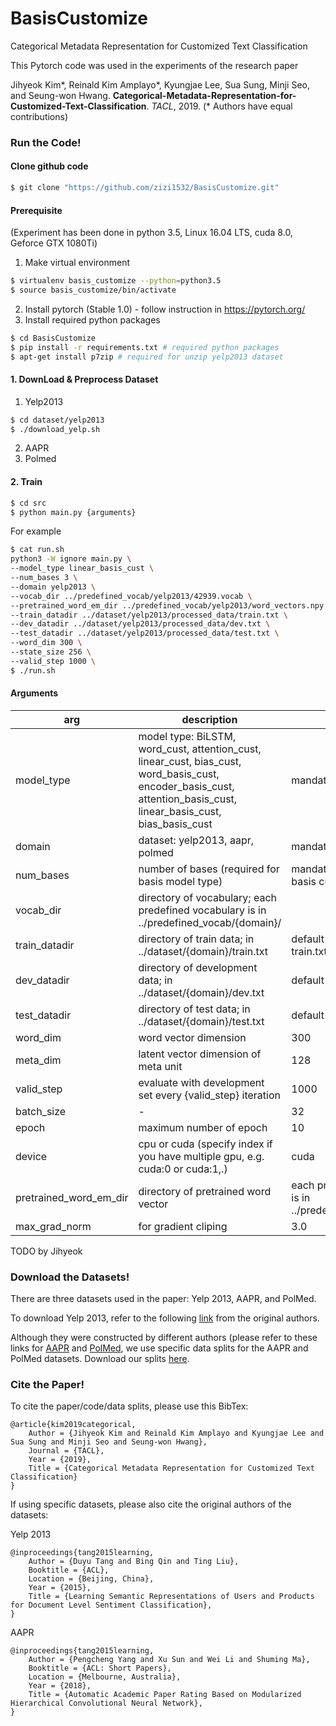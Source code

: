 # BasisCustomize
Categorical Metadata Representation for Customized Text Classification

This Pytorch code was used in the experiments of the research paper

Jihyeok Kim*, Reinald Kim Amplayo*, Kyungjae Lee, Sua Sung, Minji Seo, and Seung-won Hwang. **Categorical-Metadata-Representation-for-Customized-Text-Classification**. _TACL_, 2019.
(* Authors have equal contributions)

### Run the Code!
#### Clone github code
~~~bash
$ git clone "https://github.com/zizi1532/BasisCustomize.git"
~~~
#### Prerequisite
(Experiment has been done in python 3.5, Linux 16.04 LTS, cuda 8.0, Geforce GTX 1080Ti)
1) Make virtual environment
~~~bash
$ virtualenv basis_customize --python=python3.5
$ source basis_customize/bin/activate
~~~
2) Install pytorch (Stable 1.0)  - follow instruction in https://pytorch.org/
3) Install required python packages
~~~bash
$ cd BasisCustomize
$ pip install -r requirements.txt # required python packages
$ apt-get install p7zip # required for unzip yelp2013 dataset
~~~

#### 1. DownLoad & Preprocess Dataset
1) Yelp2013
~~~bash
$ cd dataset/yelp2013
$ ./download_yelp.sh
~~~
2) AAPR
3) Polmed

#### 2. Train
~~~bash
$ cd src
$ python main.py {arguments}
~~~
For example
~~~bash
$ cat run.sh
python3 -W ignore main.py \
--model_type linear_basis_cust \
--num_bases 3 \
--domain yelp2013 \
--vocab_dir ../predefined_vocab/yelp2013/42939.vocab \
--pretrained_word_em_dir ../predefined_vocab/yelp2013/word_vectors.npy \
--train_datadir ../dataset/yelp2013/processed_data/train.txt \
--dev_datadir ../dataset/yelp2013/processed_data/dev.txt \
--test_datadir ../dataset/yelp2013/processed_data/test.txt \
--word_dim 300 \
--state_size 256 \
--valid_step 1000 \
$ ./run.sh
~~~
#### Arguments

|arg|	description|	default|
|---|---|---|
|model_type|	model type: BiLSTM, word_cust, attention_cust, linear_cust, bias_cust, word_basis_cust, encoder_basis_cust, attention_basis_cust, linear_basis_cust, bias_basis_cust	|mandatory|
|domain|	dataset: yelp2013, aapr, polmed	|mandatory|
|num_bases| number of bases (required for basis model type)| mandatory if model using basis customize else 0|
|vocab_dir| directory of vocabulary; each predefined vocabulary is in ../predefined_vocab/{domain}/|
|train_datadir| directory of train data; in ../dataset/{domain}/train.txt|default path; yelp2013 train.txt|
|dev_datadir| directory of development data; in ../dataset/{domain}/dev.txt|default path; yelp2013 dev.txt|
|test_datadir| directory of test data; in ../dataset/{domain}/test.txt|default path; yelp2013 test.txt|
|word_dim| word vector dimension|300|
|meta_dim| latent vector dimension of meta unit|128|
|valid_step| evaluate with development set every {valid_step} iteration|1000|
|batch_size| - |32|
|epoch| maximum number of epoch| 10|
|device| cpu or cuda (specify index if you have multiple gpu, e.g. cuda:0 or cuda:1,.)|cuda|
|pretrained_word_em_dir| directory of pretrained word vector| each pretrained word vectors is in ../predefined_vocab/{domain}/|
|max_grad_norm| for gradient cliping| 3.0|

 

TODO by Jihyeok

### Download the Datasets!

There are three datasets used in the paper: Yelp 2013, AAPR, and PolMed.

To download Yelp 2013, refer to the following <a href="https://drive.google.com/open?id=1PxAkmPLFMnfom46FMMXkHeqIxDbA16oy">link</a> from the original authors.

Although they were constructed by different authors (please refer to these links for <a href="https://github.com/lancopku/AAPR">AAPR</a> and <a href="https://www.figure-eight.com/">PolMed</a>, we use specific data splits for the AAPR and PolMed datasets.
Download our splits <a href="https://github.com/zizi1532/BasisCustomize/releases/download/1.0/datasets.zip">here</a>.

### Cite the Paper!

To cite the paper/code/data splits, please use this BibTex:

```
@article{kim2019categorical,
	Author = {Jihyeok Kim and Reinald Kim Amplayo and Kyungjae Lee and Sua Sung and Minji Seo and Seung-won Hwang},
	Journal = {TACL},
	Year = {2019},
	Title = {Categorical Metadata Representation for Customized Text Classification}
}
```

If using specific datasets, please also cite the original authors of the datasets:

Yelp 2013
```
@inproceedings{tang2015learning,
	Author = {Duyu Tang and Bing Qin and Ting Liu},
	Booktitle = {ACL},
	Location = {Beijing, China},
	Year = {2015},
	Title = {Learning Semantic Representations of Users and Products for Document Level Sentiment Classification},
}
```

AAPR
```
@inproceedings{tang2015learning,
	Author = {Pengcheng Yang and Xu Sun and Wei Li and Shuming Ma},
	Booktitle = {ACL: Short Papers},
	Location = {Melbourne, Australia},
	Year = {2018},
	Title = {Automatic Academic Paper Rating Based on Modularized Hierarchical Convolutional Neural Network},
}
```
